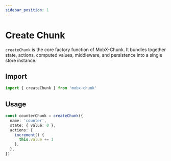 ```yaml
---
sidebar_position: 1
---
```


# Create Chunk

`createChunk` is the core factory function of MobX-Chunk. It bundles together state, actions, computed values, middleware, and persistence into a single store instance.

## Import

```ts
import { createChunk } from 'mobx-chunk'
```

## Usage

```ts
const counterChunk = createChunk({
  name: 'counter',
  state: { value: 0 },
  actions: {
    increment() {
      this.value += 1
    },
  },
})
```